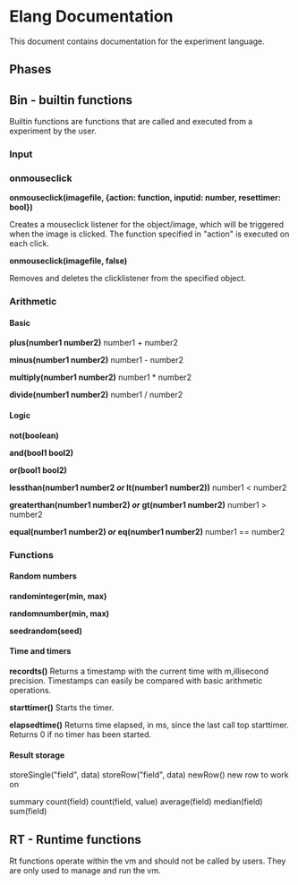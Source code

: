 # Elang Documentation

This document contains documentation for the experiment language.

## Phases



## Bin - builtin functions

Builtin functions are functions that are called and executed from a experiment by the user. 

### Input

### onmouseclick

**onmouseclick(imagefile, {action: function, inputid: number, resettimer: bool})**

Creates a mouseclick listener for the object/image, which will be triggered when the image is clicked. The function specified in "action" is executed on each click. 

**onmouseclick(imagefile, false)**

Removes and deletes the clicklistener from the specified object.

### Arithmetic

#### Basic
**plus(number1 number2)** number1 + number2

**minus(number1 number2)** number1 - number2

**multiply(number1 number2)** number1 * number2

**divide(number1 number2)** number1 / number2

#### Logic
**not(boolean)**

**and(bool1 bool2)**

**or(bool1 bool2)**

**lessthan(number1 number2 _or_ lt(number1 number2))** number1 < number2

**greaterthan(number1 number2) _or_ gt(number1 number2)** number1 > number2

**equal(number1 number2) _or_ eq(number1 number2)** number1 == number2

### Functions

#### Random numbers

**randominteger(min, max)**

**randomnumber(min, max)**

**seedrandom(seed)**

#### Time and timers

**recordts()**
Returns a timestamp with the current time with m,illisecond precision. Timestamps can easily be compared with basic arithmetic operations.

**starttimer()**
Starts the timer.

**elapsedtime()**
Returns time elapsed, in ms, since the last call top starttimer. Returns 0 if no timer has been started. 

#### Result storage

storeSingle("field", data)
storeRow("field", data)
newRow() new row to work on

summary
count(field)
count(field, value)
average(field)
median(field)
sum(field)



## RT - Runtime functions

Rt functions operate within the vm and should not be called by users. They are only used to manage and run the vm.